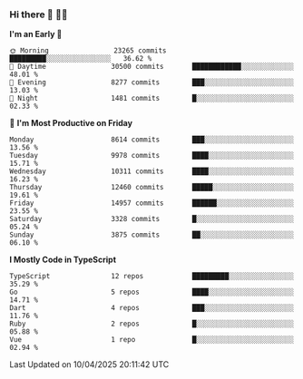 ### Hi there 👋 🧑‍💻



<!--START_SECTION:waka-->
**I'm an Early 🐤** 

```text
🌞 Morning                23265 commits       █████████░░░░░░░░░░░░░░░░   36.62 % 
🌆 Daytime                30500 commits       ████████████░░░░░░░░░░░░░   48.01 % 
🌃 Evening                8277 commits        ███░░░░░░░░░░░░░░░░░░░░░░   13.03 % 
🌙 Night                  1481 commits        █░░░░░░░░░░░░░░░░░░░░░░░░   02.33 % 
```
📅 **I'm Most Productive on Friday** 

```text
Monday                   8614 commits        ███░░░░░░░░░░░░░░░░░░░░░░   13.56 % 
Tuesday                  9978 commits        ████░░░░░░░░░░░░░░░░░░░░░   15.71 % 
Wednesday                10311 commits       ████░░░░░░░░░░░░░░░░░░░░░   16.23 % 
Thursday                 12460 commits       █████░░░░░░░░░░░░░░░░░░░░   19.61 % 
Friday                   14957 commits       ██████░░░░░░░░░░░░░░░░░░░   23.55 % 
Saturday                 3328 commits        █░░░░░░░░░░░░░░░░░░░░░░░░   05.24 % 
Sunday                   3875 commits        ██░░░░░░░░░░░░░░░░░░░░░░░   06.10 % 
```


**I Mostly Code in TypeScript** 

```text
TypeScript               12 repos            █████████░░░░░░░░░░░░░░░░   35.29 % 
Go                       5 repos             ████░░░░░░░░░░░░░░░░░░░░░   14.71 % 
Dart                     4 repos             ███░░░░░░░░░░░░░░░░░░░░░░   11.76 % 
Ruby                     2 repos             █░░░░░░░░░░░░░░░░░░░░░░░░   05.88 % 
Vue                      1 repo              █░░░░░░░░░░░░░░░░░░░░░░░░   02.94 % 
```




 Last Updated on 10/04/2025 20:11:42 UTC
<!--END_SECTION:waka-->


